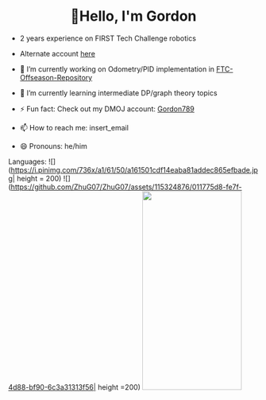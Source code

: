 <h1 align="center">👋Hello, I'm Gordon </h1>


- 2 years experience on FIRST Tech Challenge robotics
- Alternate account [here](https://github.com/gordonfdsa)

- 🔭 I’m currently working on Odometry/PID implementation in [FTC-Offseason-Repository](https://github.com/sta-titansrobotics/FTC-Offseason-2024)
- 🌱 I’m currently learning intermediate DP/graph theory topics 
- ⚡ Fun fact: Check out my DMOJ account: [Gordon789](https://dmoj.ca/user/Gordon789)
     
- 📫 How to reach me: insert_email
- 😄 Pronouns: he/him

Languages:
![](https://i.pinimg.com/736x/a1/61/50/a161501cdf14eaba81addec865efbade.jpg| height = 200)
![](https://github.com/ZhuG07/ZhuG07/assets/115324876/011775d8-fe7f-4d88-bf90-6c3a31313f56| height =200)
<img src="https://i.pinimg.com/736x/a1/61/50/a161501cdf14eaba81addec865efbade.jpg" width="200" height="400">


<!--
**ZhuG07/ZhuG07** is a ✨ _special_ ✨ repository because its `README.md` (this file) appears on your GitHub profile.

